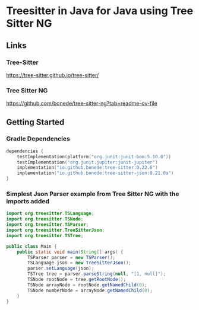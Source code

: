 ﻿# Treesitter in Java for Java using Tree Sitter NG

## Links
### Tree-Sitter
https://tree-sitter.github.io/tree-sitter/

### Tree Sitter NG
https://github.com/bonede/tree-sitter-ng?tab=readme-ov-file

## Getting Started
### Gradle Dependencies
```kts
dependencies {
    testImplementation(platform("org.junit:junit-bom:5.10.0"))
    testImplementation("org.junit.jupiter:junit-jupiter")
    implementation("io.github.bonede:tree-sitter:0.22.6")
    implementation("io.github.bonede:tree-sitter-json:0.21.0a")
}
```
### Simplest Json Parser example from Tree Sitter NG with the imports added
```java
import org.treesitter.TSLanguage;
import org.treesitter.TSNode;
import org.treesitter.TSParser;
import org.treesitter.TreeSitterJson;
import org.treesitter.TSTree;

public class Main {
    public static void main(String[] args) {
        TSParser parser = new TSParser();
        TSLanguage json = new TreeSitterJson();
        parser.setLanguage(json);
        TSTree tree = parser.parseString(null, "[1, null]");
        TSNode rootNode = tree.getRootNode();
        TSNode arrayNode = rootNode.getNamedChild(0);
        TSNode numberNode = arrayNode.getNamedChild(0);
    }
}
```



